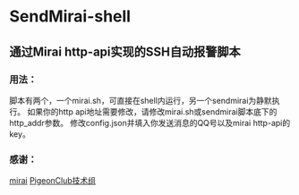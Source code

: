 # SendMirai-shell
## 通过Mirai http-api实现的SSH自动报警脚本

### 用法：
脚本有两个，一个mirai.sh，可直接在shell内运行，另一个sendmirai为静默执行。
如果你的http api地址需要修改，请修改mirai.sh或sendmirai脚本底下的http_addr参数。
修改config.json并填入你发送消息的QQ号以及mirai http-api的key。

### 感谢：
[mirai](https://github.com/mamoe/mirai-console)
[PigeonClub技术组](https://club.cnklp.cn)
